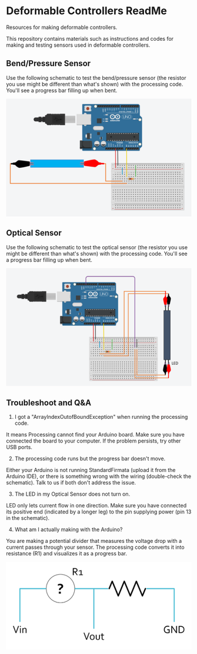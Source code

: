 # Deformable Controllers ReadMe
Resources for making deformable controllers.

This repository contains materials such as instructions and codes for making and testing sensors used in deformable controllers.

## Bend/Pressure Sensor

Use the following schematic to test the bend/pressure sensor (the resistor you use might be different than what's shown) with the processing code. You'll see a progress bar filling up when bent.

![](Images/bendPressureSensor_schematic_alligatorClips.png)

## Optical Sensor

Use the following schematic to test the optical sensor (the resistor you use might be different than what's shown) with the processing code. You'll see a progress bar filling up when bent.

![](Images/opticalSensor_schematic_alligatorClips.png)

## Troubleshoot and Q&A

1. I got a "ArrayIndexOutofBoundException" when running the processing code.

It means Processing cannot find your Arduino board. Make sure you have connected the board to your computer. If the problem persists, try other USB ports.

2. The processing code runs but the progress bar doesn't move.

Either your Arduino is not running StandardFirmata (upload it from the Arduino IDE), or there is something wrong with the wiring (double-check the schematic). Talk to us if both don't address the issue.

3. The LED in my Optical Sensor does not turn on.

LED only lets current flow in one direction. Make sure you have connected its positive end (indicated by a longer leg) to the pin supplying power (pin 13 in the schematic).

4. What am I actually making with the Arduino?

You are making a potential divider that measures the voltage drop with a current passes through your sensor. The processing code converts it into resistance (R1) and visualizes it as a progress bar.

![](Images/PotentialDivider.png)

